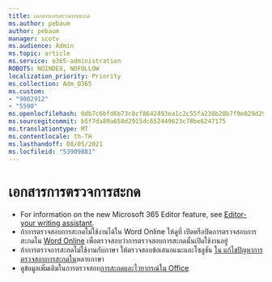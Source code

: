 ```yaml
---
title: เอกสารการตรวจการสะกด
ms.author: pebaum
author: pebaum
manager: scotv
ms.audience: Admin
ms.topic: article
ms.service: o365-administration
ROBOTS: NOINDEX, NOFOLLOW
localization_priority: Priority
ms.collection: Adm_O365
ms.custom:
- "9002912"
- "5590"
ms.openlocfilehash: 0db7c6bfd6b73c8cf8642493ea1c2c55fa238b20b7f9e029d290339b9b30c126
ms.sourcegitcommit: b5f7da89a650d2915dc652449623c78be6247175
ms.translationtype: MT
ms.contentlocale: th-TH
ms.lasthandoff: 08/05/2021
ms.locfileid: "53909881"
---
```

# <a name="spell-check-documents"></a>เอกสารการตรวจการสะกด

- For information on the new Microsoft 365 Editor feature, see [Editor- your writing assistant](https://support.office.com/article/microsoft-editor-checks-grammar-and-more-in-documents-mail-and-the-web-91ecbe1b-d021-4e9e-a82e-abc4cd7163d7).
- ถ้าการตรวจสอบการสะกดไม่ใช้งานได้ใน Word Online ให้ดูที่ เปิดหรือปิดการตรวจสอบการสะกดใน [Word Online](https://support.office.com/article/Turn-spell-check-on-or-off-in-Word-Online-fe0b5644-10e6-4e61-b661-441bff362a84) เพื่อตรวจสอบว่าการตรวจสอบการสะกดนั้นเปิดใช้งานอยู่
- ถ้าการตรวจการสะกดไม่ใช้งานกับภาษา ให้ตรวจสอบข้อเสนอแนะและโซลูชัน [ใน แก้ไขปัญหาการตรวจสอบการสะกดใน](https://support.office.com/article/troubleshoot-checking-spelling-and-grammar-in-multiple-languages-b887ad70-b15a-43f4-89bb-a41d18026e20)หลายภาษา
- ดูข้อมูลเพิ่มเติมในการตรวจสอบ[การสะกดและไวยากรณ์ใน Office](https://support.office.com/article/check-spelling-and-grammar-in-office-5cdeced7-d81d-47de-9096-efd0ee909227)
